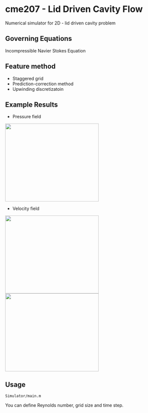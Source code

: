 # cme207 - Lid Driven Cavity Flow
Numerical simulator for 2D - lid driven cavity problem


## Governing Equations
Incompressible Navier Stokes Equation

## Feature method
* Staggered grid
* Prediction-correction method
* Upwinding discretizatoin

## Example Results

*  Pressure field
<img src="https://github.com/jiaweili238/cme207-lid_driven_flow/blob/master/Simulator/result/Pressure_Re_10000_N_161.jpg" width="300" height="250" />

*  Velocity field

<div class="row">
  <div class="column">
    <img src="https://github.com/jiaweili238/cme207-lid_driven_flow/blob/master/Simulator/result/Ux_Re_10000_N_161.jpg" width="300" height="250">
  </div>
  <div class="column">
    <img src="https://github.com/jiaweili238/cme207-lid_driven_flow/blob/master/Simulator/result/Uy_Re_10000_N_161.jpg" width="300" height="250">
  </div>
</div>

## Usage

```
Simulator/main.m
```
You can define Reynolds number, grid size and time step. 
